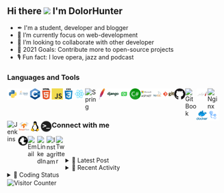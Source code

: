 <h2>Hi there <img src="https://media.giphy.com/media/hvRJCLFzcasrR4ia7z/giphy.gif" width="25px"> I'm DolorHunter</h2>

<ul>
  <li>✒ I'm a student, developer and blogger</li>
  <li>🌱 I’m currently focus on web-development</li>
  <li>👯 I’m looking to collaborate with other developer</li>
  <li>🥅 2021 Goals: Contribute more to open-source projects</li>
  <li>🎙️ Fun fact: I love opera, jazz and podcast</li>
</ul>

### Languages and Tools

<img align="left" alt="python" width="26px" src="https://raw.githubusercontent.com/github/explore/80688e429a7d4ef2fca1e82350fe8e3517d3494d/topics/python/python.png" />
<img align="left" alt="java" width="26px" src="https://raw.githubusercontent.com/github/explore/80688e429a7d4ef2fca1e82350fe8e3517d3494d/topics/java/java.png" />
<img align="left" alt="cpp" width="26px" src="https://raw.githubusercontent.com/github/explore/80688e429a7d4ef2fca1e82350fe8e3517d3494d/topics/cpp/cpp.png" />
<img align="left" alt="HTML5" width="26px" src="https://raw.githubusercontent.com/github/explore/80688e429a7d4ef2fca1e82350fe8e3517d3494d/topics/html/html.png" />
<img align="left" alt="Javascript" width="26px" src="https://raw.githubusercontent.com/github/explore/80688e429a7d4ef2fca1e82350fe8e3517d3494d/topics/javascript/javascript.png" />
<img align="left" alt="CSS" width="26px" src="https://raw.githubusercontent.com/github/explore/80688e429a7d4ef2fca1e82350fe8e3517d3494d/topics/css/css.png" />
<img align="left" alt="React" width="26px" src="https://raw.githubusercontent.com/github/explore/80688e429a7d4ef2fca1e82350fe8e3517d3494d/topics/react/react.png" />
<img align="left" alt="Spring" width="26px" src="https://avatars0.githubusercontent.com/u/317776?s=200&v=4" />
<img align="left" alt="Maven" width="26px" src="https://raw.githubusercontent.com/github/explore/80688e429a7d4ef2fca1e82350fe8e3517d3494d/topics/maven/maven.png" />
<img align="left" alt="Django" width="26px" src="https://raw.githubusercontent.com/github/explore/80688e429a7d4ef2fca1e82350fe8e3517d3494d/topics/django/django.png" />
<img align="left" alt="Qt" width="26px" src="https://raw.githubusercontent.com/github/explore/80688e429a7d4ef2fca1e82350fe8e3517d3494d/topics/qt/qt.png" />
<img align="left" alt="C#" width="26px" src="https://raw.githubusercontent.com/github/explore/80688e429a7d4ef2fca1e82350fe8e3517d3494d/topics/csharp/csharp.png" />
<img align="left" alt="ASP.NET" width="26px" src="https://raw.githubusercontent.com/github/explore/80688e429a7d4ef2fca1e82350fe8e3517d3494d/topics/aspnet/aspnet.png" />
<img align="left" alt="MySQL" width="26px" src="https://raw.githubusercontent.com/github/explore/80688e429a7d4ef2fca1e82350fe8e3517d3494d/topics/mysql/mysql.png" />
<img align="left" alt="Git" width="26px" src="https://raw.githubusercontent.com/github/explore/80688e429a7d4ef2fca1e82350fe8e3517d3494d/topics/git/git.png" />
<img align="left" alt="GitHub" width="26px" src="https://raw.githubusercontent.com/github/explore/78df643247d429f6cc873026c0622819ad797942/topics/github/github.png" />
<img align="left" alt="GitBook" width="26px" src="https://avatars2.githubusercontent.com/u/7111340?s=200&v=4" />
<img align="left" alt="Jekyll" width="26px" src="https://raw.githubusercontent.com/github/explore/80688e429a7d4ef2fca1e82350fe8e3517d3494d/topics/jekyll/jekyll.png" />
<img align="left" alt="Nginx" width="26px" src="https://avatars0.githubusercontent.com/u/1412239?s=200&v=4" />
<img align="left" alt="Docker" width="26px" src="https://raw.githubusercontent.com/github/explore/80688e429a7d4ef2fca1e82350fe8e3517d3494d/topics/docker/docker.png" />
<img align="left" alt="GitHub Action" width="26px" src="https://raw.githubusercontent.com/github/explore/2c7e603b797535e5ad8b4beb575ab3b7354666e1/topics/actions/actions.png" />
<img align="left" alt="Jenkins" width="26px" src="https://avatars0.githubusercontent.com/u/107424?s=200&v=4" />
<img align="left" alt="Tensorflow" width="26px" src="https://raw.githubusercontent.com/github/explore/80688e429a7d4ef2fca1e82350fe8e3517d3494d/topics/tensorflow/tensorflow.png" />
<img align="left" alt="Linux" width="26px" src="https://raw.githubusercontent.com/github/explore/80688e429a7d4ef2fca1e82350fe8e3517d3494d/topics/linux/linux.png" />
<img align="left" alt="Terminal" width="26px" src="https://raw.githubusercontent.com/github/explore/80688e429a7d4ef2fca1e82350fe8e3517d3494d/topics/terminal/terminal.png" />

<br /><br />

### Connect with me

<a href="https://dolorhunter.com"><img align="left" alt="dolorhunter.com" width="22px" src="https://raw.githubusercontent.com/iconic/open-iconic/master/svg/globe.svg" /></a>
<a href="mailto:dolorhunter@gmail.com"><img align="left" alt="Email" width="22px" src="https://cdn.jsdelivr.net/npm/simple-icons@3.5.0/icons/gmail.svg"/></a>
<a href="https://www.linkedin.com/in/zixiangwang/"><img align="left" alt="LinkedIn" width="22px" src="https://cdn.jsdelivr.net/npm/simple-icons@v3/icons/linkedin.svg"/></a>
<a href="https://www.instagram.com/wangzi_xiang/"><img align="left" alt="Instagram" width="22px" src="https://cdn.jsdelivr.net/npm/simple-icons@v3/icons/instagram.svg"/></a>
<a href="https://twitter.com/tzu__hsiang"><img align="left" alt="Twitter" width="22px" src="https://cdn.jsdelivr.net/npm/simple-icons@v3/icons/twitter.svg"/></a>

<br /><br />

<details>
  <summary>🙉 Latest Post</summary>

<!-- BLOG-POST-LIST:START -->
- [出社会的恐惧](http://localhost:4000/fear-of-entering-society/)
- [可为与有为](http://localhost:4000/doable-and-make-a-difference/)
- [最后的自白](http://localhost:4000/bs-cs-graduation-summary/)
- [“内卷”过后，只能“躺平”？](http://localhost:4000/tangpingnism-after-involution/)
- [上网时元数据是怎么泄漏的](http://localhost:4000/how-metadata-is-leaked-when-surfing-the-internet/)
<!-- BLOG-POST-LIST:END -->

</details>

<details>
  <summary>🙊 Recent Activity</summary>

<!--START_SECTION:activity-->
1. ❗️ Opened issue [#202](https://github.com/HMUniversity/About/issues/202) in [HMUniversity/About](https://github.com/HMUniversity/About)
2. 💪 Opened PR [#53](https://github.com/monyhar/monyhar-lite/pull/53) in [monyhar/monyhar-lite](https://github.com/monyhar/monyhar-lite)
3. 🗣 Commented on [#30](https://github.com/monyhar/monyhar-lite/issues/30) in [monyhar/monyhar-lite](https://github.com/monyhar/monyhar-lite)
4. ❗️ Closed issue [#1](https://github.com/DolorHunter/OS_PR-DR/issues/1) in [DolorHunter/OS_PR-DR](https://github.com/DolorHunter/OS_PR-DR)
5. 🗣 Commented on [#1](https://github.com/DolorHunter/OS_PR-DR/issues/1) in [DolorHunter/OS_PR-DR](https://github.com/DolorHunter/OS_PR-DR)
<!--END_SECTION:activity-->

</details>

<details>
  <summary>🙈 Coding Status</summary>
    <img align="left" alt="GitHub Status" src="https://github-readme-stats.vercel.app/api?username=dolorhunter&show_icons=true&bg_color=30,e96443,904e95&title_color=fff&text_color=fff">
    <img align="left" alt="Code Status" src="https://github-readme-stats.vercel.app/api/top-langs/?username=dolorhunter&layout=compact&bg_color=30,e96443,904e95&title_color=fff&text_color=fff" />
</details>

<img align="center" alt="Visitor Counter" src="https://komarev.com/ghpvc/?username=DolorHunter&color=dc143c&style=flat-square">

